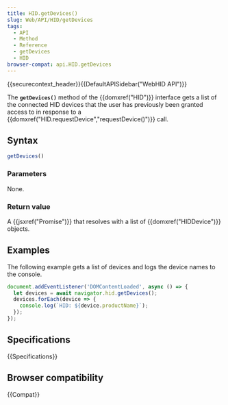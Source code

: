 ```yaml
---
title: HID.getDevices()
slug: Web/API/HID/getDevices
tags:
  - API
  - Method
  - Reference
  - getDevices
  - HID
browser-compat: api.HID.getDevices
---
```

{{securecontext_header}}{{DefaultAPISidebar("WebHID API")}}

The **`getDevices()`** method of the {{domxref("HID")}} interface gets a list of the connected HID devices that the user has previously been granted access to in response to a {{domxref("HID.requestDevice","requestDevice()")}} call.

## Syntax

```js
getDevices()
```

### Parameters

None.

### Return value

A {{jsxref("Promise")}} that resolves with a list of {{domxref("HIDDevice")}} objects.

## Examples

The following example gets a list of devices and logs the device names to the console.

```js
document.addEventListener('DOMContentLoaded', async () => {
  let devices = await navigator.hid.getDevices();
  devices.forEach(device => {
    console.log(`HID: ${device.productName}`);
  });
});
```

## Specifications

{{Specifications}}

## Browser compatibility

{{Compat}}

